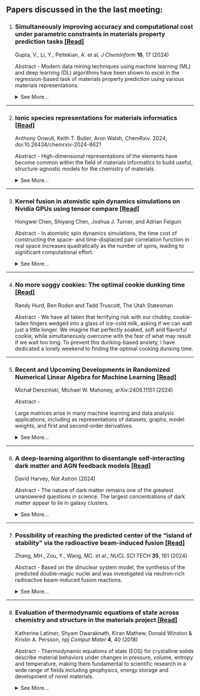 ## Papers discussed in the the last meeting:

1. ### Simultaneously improving accuracy and computational cost under parametric constraints in materials property prediction tasks [\[Read\]](https://doi.org/10.1186/s13321-024-00811-6)
   Gupta, V., Li, Y., Peltekian, A. et al, *J Cheminform* **16**, 17 (2024)

   Abstract -
   Modern data mining techniques using machine learning (ML) and deep learning (DL) algorithms have been shown to excel in the regression-based task of materials property prediction using various materials representations. 
   <details>
   <summary>See More...</summary>
    In an attempt to improve the predictive performance of the deep neural network model, researchers have tried to add more layers as well as develop new architectural components to create sophisticated and deep neural network models that can aid in the training process and improve the predictive ability of the final model. However, usually, these modifications require a lot of computational resources, thereby further increasing the already large model training time, which is often not feasible, thereby limiting usage for most researchers. In this paper, we study and propose a deep neural network framework for regression-based problems comprising of fully connected layers that can work with any numerical vector-based materials representations as model input. We present a novel deep regression neural network, iBRNet, with branched skip connections and multiple schedulers, which can reduce the number of parameters used to construct the model, improve the accuracy, and decrease the training time of the predictive model. We perform the model training using composition-based numerical vectors representing the elemental fractions of the respective materials and compare their performance against other traditional ML and several known DL architectures. Using multiple datasets with varying data sizes for training and testing, We show that the proposed iBRNet models outperform the state-of-the-art ML and DL models for all data sizes. We also show that the branched structure and usage of multiple schedulers lead to fewer parameters and faster model training time with better convergence than other neural networks. Scientific contribution: The combination of multiple callback functions in deep neural networks minimizes training time and maximizes accuracy in a controlled computational environment with parametric constraints for the task of materials property prediction.
   </details>

---

2. ### Ionic species representations for materials informatics  [\[Read\]](https://chemrxiv.org/engage/chemrxiv/article-details/66acbd865101a2ffa8eaa181)
   Anthony Onwuli, Keith T. Butler, Aron Walsh, ChemRxiv. 2024; doi:10.26434/chemrxiv-2024-8621

   Abstract - 
    High-dimensional representations of the elements have become common within the field of materials informatics to build useful, structure-agnostic models for the chemistry of materials.
   <details>
       <summary>See More...</summary>
   However, the characteristics of elements change when they adopt a given oxidation state, with distinct structural preferences and physical properties. We explore several methods for developing embedding vectors of elements decorated with oxidation states. Graphs generated from 110,160 crystals are used to train representations of 84 elements that form 336 species. Clustering these learned representations of ionic species in low-dimensional space reproduces expected chemical heuristics, in particular the separation of cations from anions. We show that these representations have enhanced expressive power for property prediction tasks involving inorganic compounds. We expect that ionic representations, necessary for the description of mixed valence and complex magnetic systems, will support more powerful machine learning models for materials.
   </details>

---

3. ### Kernel fusion in atomistic spin dynamics simulations on Nvidia GPUs using tensor compare [\[Read\]](https://doi.org/10.1016/j.jocs.2024.102357)
   Hongwei Chen, Shiyang Chen, Joshua J. Turner, and Adrian Feiguin 
 
   Abstract - 
   In atomistic spin dynamics simulations, the time cost of constructing the space- and time-displaced pair correlation function in real space increases quadratically as the number of spins, leading to significant computational effort.
   <details>
       <summary>See More...</summary>
    The GEMM subroutine can be adopted to accelerate the calculation of the dynamical spin–spin correlation function, but the computational cost of simulating large spin systems (spins) on CPUs remains expensive. In this work, we perform the simulation on a graphics processing unit (GPU), a hardware solution widely used as an accelerator for scientific computing and deep learning. We show that GPUs can accelerate the simulation up to 25-fold compared to multi-core CPUs when using the GEMM subroutine on both. To hide memory latency, we fuse the element-wise operation into the GEMM kernel using which can improve the performance by 26% ~ 33% compared to the implementation based on. Furthermore, we perform the ‘on-the-fly’ calculation in the epilogue of the GEMM subroutine to avoid saving intermediate results on global memory, which makes large-scale atomistic spin dynamics simulations feasible and affordable.
    </details>

---

4. ### No more soggy cookies: The optimal cookie dunking time [\[Read\]](https://usustatesman.com/no-more-soggy-cookies-the-optimal-cookie-dunking-time/)
   Randy Hurd, Ben Roden and Tadd Truscott, The Utah Statesman

   Abstract - 
   We have all taken that terrifying risk with our chubby, cookie-laden fingers wedged into a glass of ice-cold milk, asking if we can wait just a little longer. We imagine that perfectly soaked, soft and flavorful cookie, while simultaneously overcome with the fear of what may result if we wait too long. To prevent this dunking-based anxiety, I have dedicated a lonely weekend to finding the optimal cooking dunking time.

---


5. ### Recent and Upcoming Developments in Randomized Numerical Linear Algebra for Machine Learning [\[Read\]](https://arxiv.org/abs/2406.11151)
   Michał Dereziński, Michael W. Mahoney, arXiv:2406.11151 (2024)

   Abstract - 

   Large matrices arise in many machine learning and data analysis applications, including as representations of datasets, graphs, model weights, and first and second-order derivatives. 
   <details>
       <summary>See More...</summary>
   Randomized Numerical Linear Algebra (RandNLA) is an area which uses randomness to develop improved algorithms for ubiquitous matrix problems. The area has reached a certain level of maturity; but recent hardware trends, efforts to incorporate RandNLA algorithms into core numerical libraries, and advances in machine learning, statistics, and random matrix theory, have lead to new theoretical and practical challenges. This article provides a self-contained overview of RandNLA, in light of these developments. 
   </details>

---

6. ### A deep-learning algorithm to disentangle self-interacting dark matter and AGN feedback models [\[Read\]](https://doi.org/10.1038/s41550-024-02322-8)
   David Harvey, *Nat Astron* (2024)

   Abstract - 
   The nature of dark matter remains one of the greatest unanswered questions in science. The largest concentrations of dark matter appear to lie in galaxy clusters.
   <details>
       <summary>See More...</summary>
      By modifying the properties of dark matter, the distribution of mass in clusters is altered in an observable way. However, uncertain astrophysical mechanisms also alter the mass distribution, often mimicking the effect of different dark matter properties. Here I present a machine learning method that ‘learns’, from simulations, how the impact of dark matter self-interactions differs from that of astrophysical feedback. In the idealized case, my algorithm is 80% accurate at identifying whether a galaxy cluster harbours collisionless dark matter, dark matter with a self interaction cross-section, σDM/m = 0.1 cm2 g−1 or dark matter with σDM/m = 1 cm2 g−1. It is found that weak-lensing information primarily differentiates self-interacting dark matter, whereas X-ray information disentangles different models of astrophysical feedback. The data are forward modelled to imitate observations from Euclid and Chandra, and it is found that the model has a statistical error of σDM/m < 0.01 cm2 g−1 and is insensitive to shape-measurement bias and photometric-redshift errors. This method represents a way to analyse data from upcoming telescopes that are an order of magnitude more precise and many orders faster than current methods, enabling us to explore the properties of dark matter like never before.
    </details>

---

7. ### Possibility of reaching the predicted center of the “island of stability” via the radioactive beam‑induced fusion [\[Read\]](https://doi.org/10.1007/s41365-024-01542-x)
   Zhang, MH., Zou, Y., Wang, MC. et al., *NUCL SCI TECH* **35**, 161 (2024) 

   Abstract - 
   Based on the dinuclear system model, the synthesis of the predicted double-magic nuclei and was investigated via neutron-rich radioactive beam-induced fusion reactions.
   <details>
       <summary>See More...</summary>
      The reaction is predicted to be favorable for producing with a maximal ER cross section of . Investigations of the entrance channel effect reveal that the target is more promising for synthesizing than the neutron-rich targets and , because of the influence of the Coulomb barrier. For the synthesis of , the maximal ER cross section of emerges in the reaction , indicating the need for further advancements in both experimental facilities and reaction mechanisms.
   </details>

---

8. ### Evaluation of thermodynamic equations of state across chemistry and structure in the materials project [\[Read\]](https://doi.org/10.1038/s41524-018-0091-x)
    Katherine Latimer, Shyam Dwaraknath, Kiran Mathew, Donald Winston & Kristin A. Persson, *npj Comput Mater* **4**, 40 (2018)

    Abstract -
    Thermodynamic equations of state (EOS) for crystalline solids describe material behaviors under changes in pressure, volume, entropy and temperature, making them fundamental to scientific research in a wide range of fields including geophysics, energy storage and development of novel materials.    
    <details>
    <summary>See More...</summary>
    Despite over a century of theoretical development and experimental testing of energy–volume (E–V) EOS for solids, there is still a lack of consensus with regard to which equation is indeed optimal, as well as to what metric is most appropriate for making this judgment. In this study, several metrics were used to evaluate quality of fit for 8 different EOS across 87 elements and over 100 compounds which appear in the literature. Our findings do not indicate a clear “best” EOS, but we identify three which consistently perform well relative to the rest of the set. Furthermore, we find that for the aggregate data set, the RMSrD is not strongly correlated with the nature of the compound, e.g., whether it is a metal, insulator, or semiconductor, nor the bulk modulus for any of the EOS, indicating that a single equation can be used across a broad range of classes of materials.
    </details>

